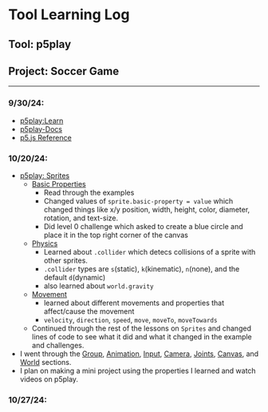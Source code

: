 # Tool Learning Log

## Tool: **p5play**

## Project: **Soccer Game**

---

### 9/30/24:
* [p5play:Learn](https://p5play.org/learn/index.html)
* [p5play-Docs](https://p5play.org/docs/index.html)
* [p5.js Reference](https://p5js.org/reference/)

### 10/20/24:
* [p5play: Sprites](https://p5play.org/learn/sprite.html)
  * [Basic Properties](https://p5play.org/learn/sprite.html?page=0)
    * Read through the examples
    * Changed values of `sprite.basic-property = value` which changed things like x/y position, width, height, color, diameter, rotation, and text-size.
    * Did level 0 challenge which asked to create a blue circle and place it in the top right corner of the canvas
  * [Physics](https://p5play.org/learn/sprite.html?page=1)
    * Learned about `.collider` which detecs collisions of a sprite with other sprites.
    * `.collider` types are `s`(static), `k`(kinematic), `n`(none), and the default `d`(dynamic)
    * also learned about `world.gravity`
  * [Movement](https://p5play.org/learn/sprite.html?page=3)
    * learned about different movements and properties that affect/cause the movement
    * `velocity`, `direction`, `speed`, `move`, `moveTo`, `moveTowards`
  * Continued through the rest of the lessons on `Sprites` and changed lines of code to see what it did and what it changed in the example and challenges.
* I went through the [Group](https://p5play.org/learn/group.html), [Animation](https://p5play.org/learn/animation.html), [Input](https://p5play.org/learn/input.html), [Camera](https://p5play.org/learn/camera.html), [Joints](https://p5play.org/learn/joints.html), [Canvas](https://p5play.org/learn/canvas.html), and [World](https://p5play.org/learn/world.html) sections.
* I plan on making a mini project using the properties I learned and watch videos on p5play.

### 10/27/24:
<!--
* Links you used today (websites, videos, etc)
* Things you tried, progress you made, etc
* Challenges, a-ha moments, etc
* Questions you still have
* What you're going to try next
-->
